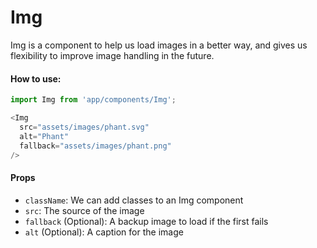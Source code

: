 Img
=========

Img is a component to help us load images in a better way, and gives us flexibility to improve image handling in the future.


#### How to use:

```js
import Img from 'app/components/Img';

<Img
  src="assets/images/phant.svg"
  alt="Phant"
  fallback="assets/images/phant.png"
/>
```

#### Props

* `className`: We can add classes to an Img component
* `src`: The source of the image
* `fallback` (Optional): A backup image to load if the first fails
* `alt` (Optional): A caption for the image

